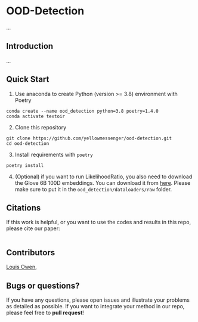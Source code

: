 # OOD-Detection

...

## Introduction

...


## Quick Start
1. Use anaconda to create Python (version >= 3.8) environment with Poetry
```
conda create --name ood_detection python=3.8 poetry=1.4.0
conda activate textoir
```
2. Clone this repository
```
git clone https://github.com/yellowmessenger/ood-detection.git
cd ood-detection
```
3. Install requirements with `poetry`
```
poetry install  
```

4. (Optional) if you want to run LikelihoodRatio, you also need to download the Glove 6B 100D embeddings. You can download it from [here](https://www.kaggle.com/datasets/danielwillgeorge/glove6b100dtxt). Please make sure to put it in the `ood_detection/dataloaders/raw` folder.

## Citations

If this work is helpful, or you want to use the codes and results in this repo, please cite our paper:

```

```


## Contributors

[Louis Owen](https://github.com/louisowen6), 

## Bugs or questions?

If you have any questions, please open issues and illustrate your problems as detailed as possible. If you want to integrate your method in our repo, please feel free to **pull request**!